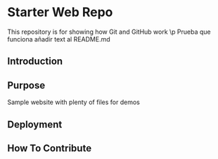 # Starter Web Repo

This repository is for showing how Git and GitHub work \p
Prueba que funciona añadir text al README.md


## Introduction


## Purpose

Sample website with plenty of files for demos


## Deployment

## How To Contribute